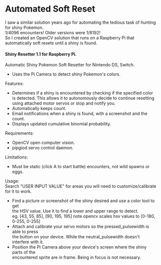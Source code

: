 # Automated Soft Reset
I saw a similar solution years ago for automating the tedious task of hunting for shiny Pokemon. <br>
1/4096 encounters! Older versions were 1/8192!<br>
So I created an OpenCV solution that runs on a Raspberry Pi that automatically soft resets until a shiny is found.<br>


<h4>Shiny Resetter 1.1 for Raspberry Pi.</h4>                                                       
                                                                                            
Automatic Shiny Pokemon Soft Resetter for Nintendo DS, Switch.                              
  -  Uses the Pi Camera to detect shiny Pokemon's colors. <br>                                  
                                                                                            
Features:                                                                                   
  -  Determines if a shiny is encountered by checking if the specified color                
     is detected. This allows it to autonomously decide to continue resetting               
     using attached motor servos or stop and notify you.                                     
  -  Automatically keeps count.                                                              
  -  Email notifications when a shiny is found, with a screenshot and the count.             
  -  Displays updated cumulative binomial probability.    <br>                                   
                                                                                            
Requirements:                                                                               
  -  OpenCV open computer vision.                                                            
  -  pipgiod servo control daemon.                                                           
                                                                                            
Limitations:                                                                                
  -  Must be static (click A to start battle) encounters, not wild spawns or eggs.           
                                                                                            
Usage:                                                                                      
  Search "USER INPUT VALUE" for areas you will need to customize/calibrate for it to work.   
  -  Find a picture or screenshot of the shiny desired and use a color tool to get          
     the HSV value. Use it to find a lower and upper range to detect.                        
         eg. [43, 55, 85], [90, 195, 195] note opencv scales hsv values to [0-180, 0-255, 0-255]
  -  Attach and calibrate your servo motors so the pressed_pulsewidth is able to press      
     the button on your device. While the neutral_pulsewidth doesn't interfere with it.      
  -  Position the Pi Camera above your device's screen where the shiny parts of the         
     encountered sprite are in frame. Being in focus is not necessary.     
